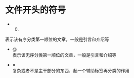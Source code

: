 ---
---

# 文件开头的符号

+ 0.  
表示该有序分类第一顺位的文章，一般是引言和介绍等

+ @  
表示该无序分类第一顺位的文章，一般是引言和介绍等

+ ※  
复杂或者不是主干部分的东西，起一个辅助标签再分类的作用
